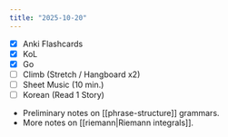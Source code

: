 ```yaml
---
title: "2025-10-20"
---
```


- [x] Anki Flashcards
- [x] KoL
- [x] Go
- [ ] Climb (Stretch / Hangboard x2)
- [ ] Sheet Music (10 min.)
- [ ] Korean (Read 1 Story)

* Preliminary notes on [[phrase-structure]] grammars.
* More notes on [[riemann|Riemann integrals]].